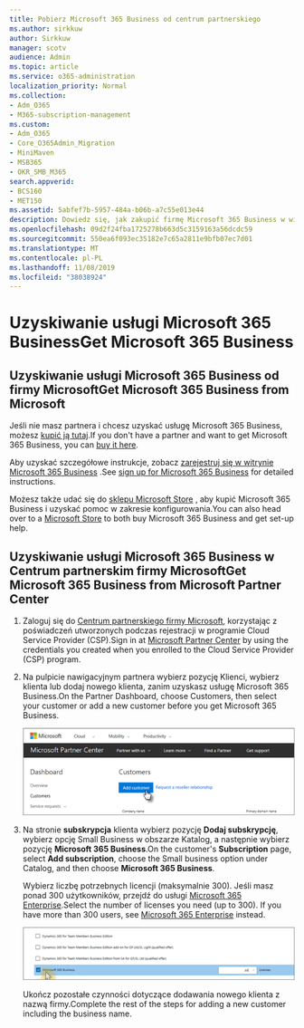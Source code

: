 ```yaml
---
title: Pobierz Microsoft 365 Business od centrum partnerskiego
ms.author: sirkkuw
author: Sirkkuw
manager: scotv
audience: Admin
ms.topic: article
ms.service: o365-administration
localization_priority: Normal
ms.collection:
- Adm_O365
- M365-subscription-management
ms.custom:
- Adm_O365
- Core_O365Admin_Migration
- MiniMaven
- MSB365
- OKR_SMB_M365
search.appverid:
- BCS160
- MET150
ms.assetid: 5abfef7b-5957-484a-b06b-a7c55e013e44
description: Dowiedz się, jak zakupić firmę Microsoft 365 Business w witrynie Microsoft Partner Center.
ms.openlocfilehash: 09d2f24fba1725278b663d5c3159163a56dcdc59
ms.sourcegitcommit: 550ea6f093ec35182e7c65a2811e9bfb07ec7d01
ms.translationtype: MT
ms.contentlocale: pl-PL
ms.lasthandoff: 11/08/2019
ms.locfileid: "38038924"
---
```

# <a name="get-microsoft-365-business"></a><span data-ttu-id="bd921-103">Uzyskiwanie usługi Microsoft 365 Business</span><span class="sxs-lookup"><span data-stu-id="bd921-103">Get Microsoft 365 Business</span></span>

## <a name="get-microsoft-365-business-from-microsoft"></a><span data-ttu-id="bd921-104">Uzyskiwanie usługi Microsoft 365 Business od firmy Microsoft</span><span class="sxs-lookup"><span data-stu-id="bd921-104">Get Microsoft 365 Business from Microsoft</span></span>

<span data-ttu-id="bd921-105">Jeśli nie masz partnera i chcesz uzyskać usługę Microsoft 365 Business, możesz [kupić ją tutaj](https://www.microsoft.com/en-US/microsoft-365/business).</span><span class="sxs-lookup"><span data-stu-id="bd921-105">If you don't have a partner and want to get Microsoft 365 Business, you can [buy it here](https://www.microsoft.com/en-US/microsoft-365/business).</span></span>

<span data-ttu-id="bd921-106">Aby uzyskać szczegółowe instrukcje, zobacz [zarejestruj się w witrynie Microsoft 365 Business](sign-up.md) .</span><span class="sxs-lookup"><span data-stu-id="bd921-106">See [sign up for Microsoft 365 Business](sign-up.md) for detailed instructions.</span></span>

<span data-ttu-id="bd921-107">Możesz także udać się do [sklepu Microsoft Store](https://www.microsoft.com/en-us/store/locations/find-a-store?icid=en_US_Store_UH_FAS) , aby kupić Microsoft 365 Business i uzyskać pomoc w zakresie konfigurowania.</span><span class="sxs-lookup"><span data-stu-id="bd921-107">You can also head over to a [Microsoft Store](https://www.microsoft.com/en-us/store/locations/find-a-store?icid=en_US_Store_UH_FAS) to both buy Microsoft 365 Business and get set-up help.</span></span>
  
## <a name="get-microsoft-365-business-from-microsoft-partner-center"></a><span data-ttu-id="bd921-108">Uzyskiwanie usługi Microsoft 365 Business w Centrum partnerskim firmy Microsoft</span><span class="sxs-lookup"><span data-stu-id="bd921-108">Get Microsoft 365 Business from Microsoft Partner Center</span></span>

1. <span data-ttu-id="bd921-109">Zaloguj się do [Centrum partnerskiego firmy Microsoft](https://go.microsoft.com/fwlink/p/?linkid=849910), korzystając z poświadczeń utworzonych podczas rejestracji w programie Cloud Service Provider (CSP).</span><span class="sxs-lookup"><span data-stu-id="bd921-109">Sign in at [Microsoft Partner Center](https://go.microsoft.com/fwlink/p/?linkid=849910) by using the credentials you created when you enrolled to the Cloud Service Provider (CSP) program.</span></span> 
    
2. <span data-ttu-id="bd921-110">Na pulpicie nawigacyjnym partnera wybierz pozycję Klienci, wybierz klienta lub dodaj nowego klienta, zanim uzyskasz usługę Microsoft 365 Business.</span><span class="sxs-lookup"><span data-stu-id="bd921-110">On the Partner Dashboard, choose Customers, then select your customer or add a new customer before you get Microsoft 365 Business.</span></span>
    
    ![In the Microsoft Partner center, add a new customer.](media/ec807d07-bbd2-411f-8fe1-c644cf9a3882.png)
  
3. <span data-ttu-id="bd921-112">Na stronie **subskrypcja** klienta wybierz pozycję **Dodaj subskrypcję**, wybierz opcję Small Business w obszarze Katalog, a następnie wybierz pozycję **Microsoft 365 Business**.</span><span class="sxs-lookup"><span data-stu-id="bd921-112">On the customer's **Subscription** page, select **Add subscription**, choose the Small business option under Catalog, and then choose **Microsoft 365 Business**.</span></span>
    
    <span data-ttu-id="bd921-p101">Wybierz liczbę potrzebnych licencji (maksymalnie 300). Jeśli masz ponad 300 użytkowników, przejdź do usługi [Microsoft 365 Enterprise](https://go.microsoft.com/fwlink/p/?linkid=862316).</span><span class="sxs-lookup"><span data-stu-id="bd921-p101">Select the number of licenses you need (up to 300). If you have more than 300 users, see [Microsoft 365 Enterprise](https://go.microsoft.com/fwlink/p/?linkid=862316) instead.</span></span> 
    
    ![On the New subscription page choose small business.](media/52d99e89-2175-4974-84bb-dd626048541b.png)
  
    <span data-ttu-id="bd921-116">Ukończ pozostałe czynności dotyczące dodawania nowego klienta z nazwą firmy.</span><span class="sxs-lookup"><span data-stu-id="bd921-116">Complete the rest of the steps for adding a new customer including the business name.</span></span>
    


